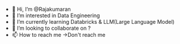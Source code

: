 - 👋 Hi, I’m @Rajakumaran
- 👀 I’m interested in Data Engineering
- 🌱 I’m currently learning Databricks & LLM(Large Language Model)
- 💞️ I’m looking to collaborate on ?
- 📫 How to reach me ->Don't reach me

<!---
Rajakumaran-tech/Rajakumaran-tech is a ✨ special ✨ repository because its `README.md` (this file) appears on your GitHub profile.
You can click the Preview link to take a look at your changes.
--->
